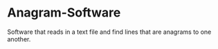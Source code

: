 # Anagram-Software

Software that reads in a text file and find lines that are anagrams to one another.
